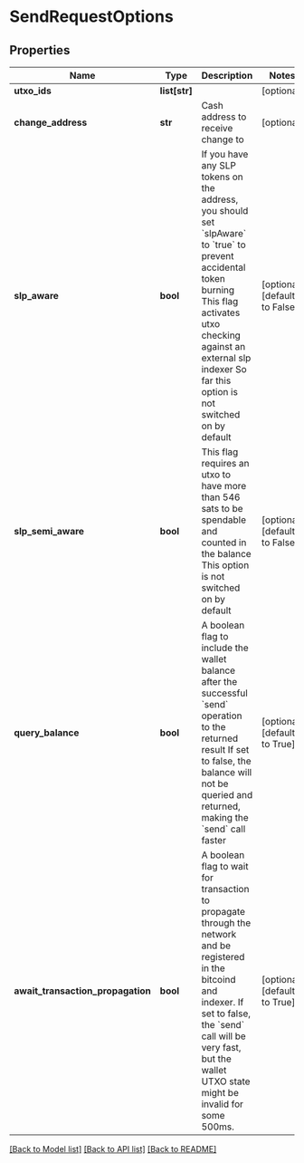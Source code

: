 # SendRequestOptions

## Properties
Name | Type | Description | Notes
------------ | ------------- | ------------- | -------------
**utxo_ids** | **list[str]** |  | [optional] 
**change_address** | **str** | Cash address to receive change to  | [optional] 
**slp_aware** | **bool** | If you have any SLP tokens on the address, you should set &#x60;slpAware&#x60; to &#x60;true&#x60; to prevent accidental token burning This flag activates utxo checking against an external slp indexer So far this option is not switched on by default | [optional] [default to False]
**slp_semi_aware** | **bool** | This flag requires an utxo to have more than 546 sats to be spendable and counted in the balance This option is not switched on by default | [optional] [default to False]
**query_balance** | **bool** | A boolean flag to include the wallet balance after the successful &#x60;send&#x60; operation to the returned result If set to false, the balance will not be queried and returned, making the &#x60;send&#x60; call faster | [optional] [default to True]
**await_transaction_propagation** | **bool** | A boolean flag to wait for transaction to propagate through the network and be registered in the bitcoind and indexer. If set to false, the &#x60;send&#x60; call will be very fast, but the wallet UTXO state might be invalid for some 500ms. | [optional] [default to True]

[[Back to Model list]](../README.md#documentation-for-models) [[Back to API list]](../README.md#documentation-for-api-endpoints) [[Back to README]](../README.md)


